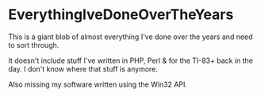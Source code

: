 EverythingIveDoneOverTheYears
=============================

This is a giant blob of almost everything I've done over the years and need to sort through.

It doesn't include stuff I've written in PHP, Perl & for the TI-83+ back in the day. I don't know where that stuff is anymore.

Also missing my software written using the Win32 API.

